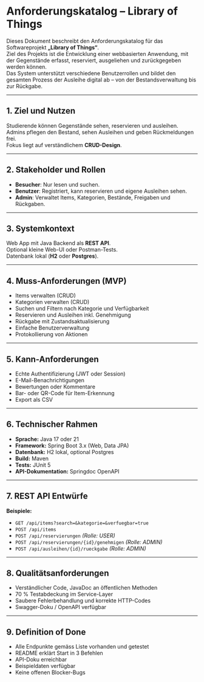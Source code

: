 # Anforderungskatalog – Library of Things

Dieses Dokument beschreibt den Anforderungskatalog für das Softwareprojekt **„Library of Things“**.  
Ziel des Projekts ist die Entwicklung einer webbasierten Anwendung, mit der Gegenstände erfasst, reserviert, ausgeliehen und zurückgegeben werden können.  
Das System unterstützt verschiedene Benutzerrollen und bildet den gesamten Prozess der Ausleihe digital ab – von der Bestandsverwaltung bis zur Rückgabe.

---

## 1. Ziel und Nutzen

Studierende können Gegenstände sehen, reservieren und ausleihen.  
Admins pflegen den Bestand, sehen Ausleihen und geben Rückmeldungen frei.  
Fokus liegt auf verständlichem **CRUD-Design**.

---

## 2. Stakeholder und Rollen

- **Besucher**: Nur lesen und suchen.  
- **Benutzer**: Registriert, kann reservieren und eigene Ausleihen sehen.  
- **Admin**: Verwaltet Items, Kategorien, Bestände, Freigaben und Rückgaben.

---

## 3. Systemkontext

Web App mit Java Backend als **REST API**.  
Optional kleine Web-UI oder Postman-Tests.  
Datenbank lokal (**H2** oder **Postgres**).

---

## 4. Muss-Anforderungen (MVP)

- Items verwalten (CRUD)  
- Kategorien verwalten (CRUD)  
- Suchen und Filtern nach Kategorie und Verfügbarkeit  
- Reservieren und Ausleihen inkl. Genehmigung  
- Rückgabe mit Zustandsaktualisierung  
- Einfache Benutzerverwaltung  
- Protokollierung von Aktionen  

---

## 5. Kann-Anforderungen

- Echte Authentifizierung (JWT oder Session)  
- E-Mail-Benachrichtigungen  
- Bewertungen oder Kommentare  
- Bar- oder QR-Code für Item-Erkennung  
- Export als CSV  

---

## 6. Technischer Rahmen

- **Sprache:** Java 17 oder 21  
- **Framework:** Spring Boot 3.x (Web, Data JPA)  
- **Datenbank:** H2 lokal, optional Postgres  
- **Build:** Maven  
- **Tests:** JUnit 5  
- **API-Dokumentation:** Springdoc OpenAPI  

---

## 7. REST API Entwürfe

**Beispiele:**
- `GET /api/items?search=&kategorie=&verfuegbar=true`  
- `POST /api/items`  
- `POST /api/reservierungen` *(Rolle: USER)*  
- `POST /api/reservierungen/{id}/genehmigen` *(Rolle: ADMIN)*  
- `POST /api/ausleihen/{id}/rueckgabe` *(Rolle: ADMIN)*  

---

## 8. Qualitätsanforderungen

- Verständlicher Code, JavaDoc an öffentlichen Methoden  
- 70 % Testabdeckung im Service-Layer  
- Saubere Fehlerbehandlung und korrekte HTTP-Codes  
- Swagger-Doku / OpenAPI verfügbar  

---

## 9. Definition of Done

- Alle Endpunkte gemäss Liste vorhanden und getestet  
- README erklärt Start in 3 Befehlen  
- API-Doku erreichbar  
- Beispieldaten verfügbar  
- Keine offenen Blocker-Bugs  
